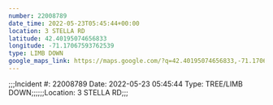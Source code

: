 ```yaml
---
number: 22008789
date_time: 2022-05-23T05:45:44+00:00
location: 3 STELLA RD
latitude: 42.40195074656833
longitude: -71.17067593762539
type: LIMB DOWN
google_maps_link: https://maps.google.com/?q=42.40195074656833,-71.17067593762539
---
```


;;;Incident #: 22008789   Date: 2022-05-23 05:45:44    Type: TREE/LIMB DOWN;;;;;;Location: 3 STELLA RD;;;
